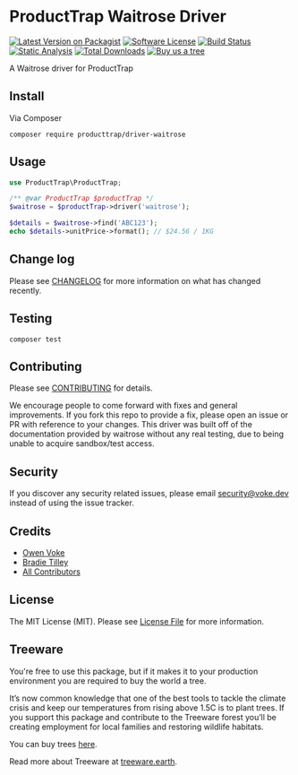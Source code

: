 # ProductTrap Waitrose Driver

[![Latest Version on Packagist][ico-version]][link-packagist]
[![Software License][ico-license]](LICENSE.md)
[![Build Status][ico-github-actions]][link-github-actions]
[![Static Analysis][ico-static-analysis]][link-static-analysis]
[![Total Downloads][ico-downloads]][link-downloads]
[![Buy us a tree][ico-treeware-gifting]][link-treeware-gifting]

A Waitrose driver for ProductTrap

## Install

Via Composer

```shell
composer require producttrap/driver-waitrose
```

## Usage

```php
use ProductTrap\ProductTrap;

/** @var ProductTrap $productTrap */
$waitrose = $productTrap->driver('waitrose');

$details = $waitrose->find('ABC123');
echo $details->unitPrice->format(); // $24.56 / 1KG
```

## Change log

Please see [CHANGELOG](CHANGELOG.md) for more information on what has changed recently.

## Testing

```shell
composer test
```

## Contributing

Please see [CONTRIBUTING](.github/CONTRIBUTING.md) for details.

We encourage people to come forward with fixes and general improvements. If you fork this repo to provide a fix, please open an issue or PR with reference to your changes. This driver was built off of the documentation provided by waitrose without any real testing, due to being unable to acquire sandbox/test access.

## Security

If you discover any security related issues, please email security@voke.dev instead of using the issue tracker.

## Credits

- [Owen Voke][link-author]
- [Bradie Tilley][link-author2]
- [All Contributors][link-contributors]

## License

The MIT License (MIT). Please see [License File](LICENSE.md) for more information.

## Treeware

You're free to use this package, but if it makes it to your production environment you are required to buy the world a tree.

It’s now common knowledge that one of the best tools to tackle the climate crisis and keep our temperatures from rising above 1.5C is to plant trees. If you support this package and contribute to the Treeware forest you’ll be creating employment for local families and restoring wildlife habitats.

You can buy trees [here][link-treeware-gifting].

Read more about Treeware at [treeware.earth][link-treeware].

[ico-version]: https://img.shields.io/packagist/v/producttrap/driver-waitrose.svg?style=flat-square
[ico-license]: https://img.shields.io/badge/license-MIT-brightgreen.svg?style=flat-square
[ico-github-actions]: https://img.shields.io/github/workflow/status/producttrap/driver-waitrose/Tests.svg?style=flat-square
[ico-static-analysis]: https://img.shields.io/github/workflow/status/producttrap/driver-waitrose/Static%20Analysis.svg?style=flat-square&label=Static%20Analysis
[ico-downloads]: https://img.shields.io/packagist/dt/producttrap/driver-waitrose.svg?style=flat-square
[ico-treeware-gifting]: https://img.shields.io/badge/Treeware-%F0%9F%8C%B3-lightgreen?style=flat-square

[link-packagist]: https://packagist.org/packages/producttrap/driver-waitrose
[link-github-actions]: https://github.com/producttrap/driver-waitrose/actions
[link-static-analysis]: https://github.com/producttrap/driver-waitrose/actions/workflows/static.yml
[link-downloads]: https://packagist.org/packages/producttrap/driver-waitrose
[link-treeware]: https://treeware.earth
[link-treeware-gifting]: https://ecologi.com/owenvoke?gift-trees
[link-author]: https://github.com/owenvoke
[link-author2]: https://github.com/bradietilley
[link-contributors]: ../../contributors
